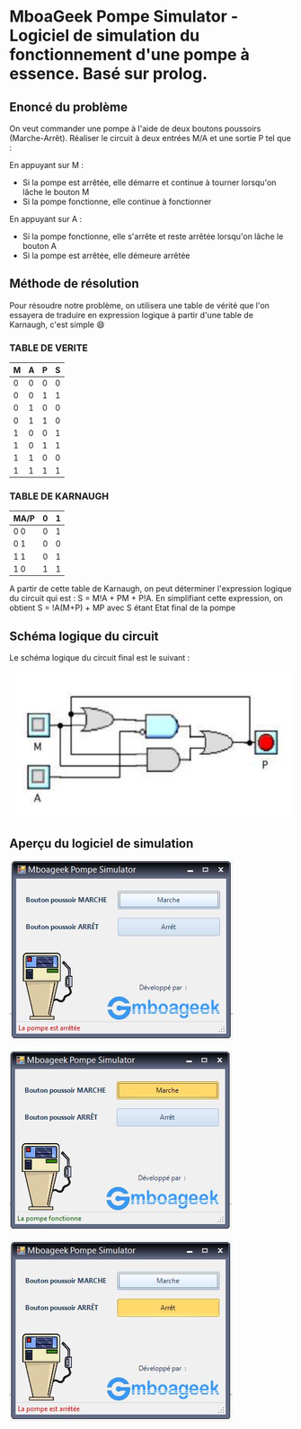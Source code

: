 # MboaGeek Pompe Simulator - Logiciel de simulation du fonctionnement d'une pompe à essence. Basé sur prolog.

## Enoncé du problème
On veut commander une pompe à l'aide de deux boutons poussoirs (Marche-Arrêt). Réaliser le circuit à deux entrées M/A et 
une sortie P tel que : 

En appuyant sur M : 
- Si la pompe est arrêtée, elle démarre et continue à tourner lorsqu'on lâche le bouton M
- Si la pompe fonctionne, elle continue à fonctionner

En appuyant sur A : 
- Si la pompe fonctionne, elle s'arrête et reste arrêtée lorsqu'on lâche le bouton A
- Si la pompe est arrêtée, elle démeure arrêtée

## Méthode de résolution
Pour résoudre notre problème, on utilisera une table de vérité que l'on essayera de traduire en expression logique à 
partir d'une table de Karnaugh, c'est simple :smile:

### TABLE DE VERITE

M | A | P | S
---- | ---- | ---- | ----
0 | 0 | 0 | 0
0 | 0 | 1 | 1
0 | 1 | 0 | 0
0 | 1 | 1 | 0
1 | 0 | 0 | 1
1 | 0 | 1 | 1
1 | 1 | 0 | 0
1 | 1 | 1 | 1

### TABLE DE KARNAUGH

MA/P | 0 | 1
---- | ---- | ----
0 0 | 0 | 1
0 1 | 0 | 0
1 1 | 0 | 1
1 0 | 1 | 1

A partir de cette table de Karnaugh, on peut déterminer l'expression logique du circuit qui est : S = M!A + PM + P!A. 
En simplifiant cette expression, on obtient S = !A(M+P) + MP avec S étant Etat final de la pompe

## Schéma logique du circuit
Le schéma logique du circuit final est le suivant : 

![Image du circuitLogique](https://raw.githubusercontent.com/BlackstarMC97/dit_mboageek_pompelogique/master/PompeEssence%20Logique/bin/pompecircuit.JPG)

## Aperçu du logiciel de simulation
![Image du circuitLogique](https://raw.githubusercontent.com/BlackstarMC97/dit_mboageek_pompelogique/master/PompeEssence%20Logique/bin/pompesim1.JPG)

![Image du circuitLogique](https://raw.githubusercontent.com/BlackstarMC97/dit_mboageek_pompelogique/master/PompeEssence%20Logique/bin/pompesim2.JPG)

![Image du circuitLogique](https://raw.githubusercontent.com/BlackstarMC97/dit_mboageek_pompelogique/master/PompeEssence%20Logique/bin/pompesim3.JPG)
